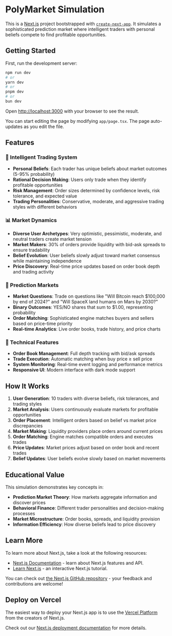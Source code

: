 # PolyMarket Simulation

This is a [Next.js](https://nextjs.org) project bootstrapped with [`create-next-app`](https://nextjs.org/docs/app/api-reference/cli/create-next-app). It simulates a sophisticated prediction market where intelligent traders with personal beliefs compete to find profitable opportunities.

## Getting Started

First, run the development server:

```bash
npm run dev
# or
yarn dev
# or
pnpm dev
# or
bun dev
```

Open [http://localhost:3000](http://localhost:3000) with your browser to see the result.

You can start editing the page by modifying `app/page.tsx`. The page auto-updates as you edit the file.

## Features

### 🧠 Intelligent Trading System

- **Personal Beliefs**: Each trader has unique beliefs about market outcomes (5-95% probability)
- **Rational Decision Making**: Users only trade when they identify profitable opportunities
- **Risk Management**: Order sizes determined by confidence levels, risk tolerance, and expected value
- **Trading Personalities**: Conservative, moderate, and aggressive trading styles with different behaviors

### 📊 Market Dynamics

- **Diverse User Archetypes**: Very optimistic, pessimistic, moderate, and neutral traders create market tension
- **Market Makers**: 30% of orders provide liquidity with bid-ask spreads to ensure tradability
- **Belief Evolution**: User beliefs slowly adjust toward market consensus while maintaining independence
- **Price Discovery**: Real-time price updates based on order book depth and trading activity

### 🎯 Prediction Markets

- **Market Questions**: Trade on questions like "Will Bitcoin reach $100,000 by end of 2024?" and "Will SpaceX land humans on Mars by 2030?"
- **Binary Outcomes**: YES/NO shares that sum to $1.00, representing probability
- **Order Matching**: Sophisticated engine matches buyers and sellers based on price-time priority
- **Real-time Analytics**: Live order books, trade history, and price charts

### 🔧 Technical Features

- **Order Book Management**: Full depth tracking with bid/ask spreads
- **Trade Execution**: Automatic matching when buy price ≥ sell price
- **System Monitoring**: Real-time event logging and performance metrics
- **Responsive UI**: Modern interface with dark mode support

## How It Works

1. **User Generation**: 10 traders with diverse beliefs, risk tolerances, and trading styles
2. **Market Analysis**: Users continuously evaluate markets for profitable opportunities
3. **Order Placement**: Intelligent orders based on belief vs market price discrepancies
4. **Market Making**: Liquidity providers place orders around current prices
5. **Order Matching**: Engine matches compatible orders and executes trades
6. **Price Updates**: Market prices adjust based on order book and recent trades
7. **Belief Updates**: User beliefs evolve slowly based on market movements

## Educational Value

This simulation demonstrates key concepts in:

- **Prediction Market Theory**: How markets aggregate information and discover prices
- **Behavioral Finance**: Different trader personalities and decision-making processes
- **Market Microstructure**: Order books, spreads, and liquidity provision
- **Information Efficiency**: How diverse beliefs lead to price discovery

## Learn More

To learn more about Next.js, take a look at the following resources:

- [Next.js Documentation](https://nextjs.org/docs) - learn about Next.js features and API.
- [Learn Next.js](https://nextjs.org/learn) - an interactive Next.js tutorial.

You can check out [the Next.js GitHub repository](https://github.com/vercel/next.js) - your feedback and contributions are welcome!

## Deploy on Vercel

The easiest way to deploy your Next.js app is to use the [Vercel Platform](https://vercel.com/new?utm_medium=default-template&filter=next.js&utm_source=create-next-app&utm_campaign=create-next-app-readme) from the creators of Next.js.

Check out our [Next.js deployment documentation](https://nextjs.org/docs/app/building-your-application/deploying) for more details.
